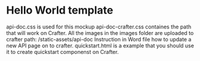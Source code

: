 # Hello World template

api-doc.css is used for this mockup
api-doc-crafter.css containes the path that will work on Crafter.
All the images in the images folder are uploaded to crafter path: /static-assets/api-doc
Instruction in Word file how to update a new API page on to crafter.
quickstart.html is a example that you should use it to create quickstart componenst on Crafter.